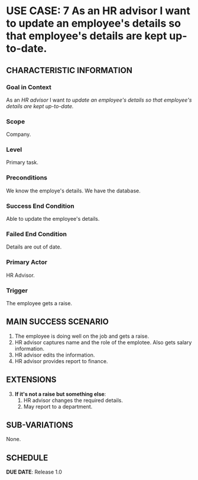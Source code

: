 # USE CASE: 7 As an HR advisor I want to update an employee's details so that employee's details are kept up-to-date.

## CHARACTERISTIC INFORMATION

### Goal in Context

As an *HR advisor* I want *to update an employee's details so that employee's details are kept up-to-date.*

### Scope

Company.

### Level

Primary task.

### Preconditions

We know the employe's details. We have the database.

### Success End Condition

Able to update the employee's details.

### Failed End Condition

Details are out of date.

### Primary Actor

HR Advisor.

### Trigger

The employee gets a raise.

## MAIN SUCCESS SCENARIO

1. The employee is doing well on the job and gets a raise.
2. HR advisor captures name and the role of the emplotee. Also gets salary information.
3. HR advisor edits the information.
4. HR advisor provides report to finance.

## EXTENSIONS

3. **If it's not a raise but something else**:
    1. HR advisor changes the required details.
    2. May report to a department.

## SUB-VARIATIONS

None.

## SCHEDULE

**DUE DATE**: Release 1.0
